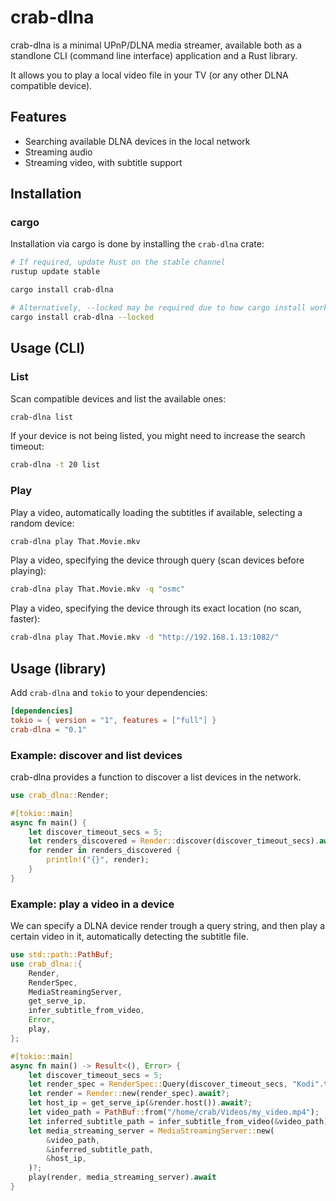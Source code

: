 # crab-dlna

crab-dlna is a minimal UPnP/DLNA media streamer, available both as a standlone CLI (command line interface) application and a Rust library.

It allows you to play a local video file in your TV (or any other DLNA compatible device).

## Features
 - Searching available DLNA devices in the local network
 - Streaming audio
 - Streaming video, with subtitle support

## Installation

### cargo

Installation via cargo is done by installing the `crab-dlna` crate:
```bash
# If required, update Rust on the stable channel
rustup update stable

cargo install crab-dlna

# Alternatively, --locked may be required due to how cargo install works
cargo install crab-dlna --locked
```

## Usage (CLI)

### List

Scan compatible devices and list the available ones:
```bash
crab-dlna list
```

If your device is not being listed, you might need to increase the search timeout:
```bash
crab-dlna -t 20 list
```

### Play

Play a video, automatically loading the subtitles if available, selecting a random device:
```bash
crab-dlna play That.Movie.mkv
```

Play a video, specifying the device through query (scan devices before playing):
```bash
crab-dlna play That.Movie.mkv -q "osmc"
```

Play a video, specifying the device through its exact location (no scan, faster):
```bash
crab-dlna play That.Movie.mkv -d "http://192.168.1.13:1082/"
```

## Usage (library)

Add `crab-dlna` and `tokio` to your dependencies:
```toml
[dependencies] 
tokio = { version = "1", features = ["full"] }
crab-dlna = "0.1"
```

### Example: discover and list devices

crab-dlna provides a function to discover a list devices in the network.

```rust
use crab_dlna::Render;

#[tokio::main]
async fn main() {
    let discover_timeout_secs = 5;
    let renders_discovered = Render::discover(discover_timeout_secs).await.unwrap();
    for render in renders_discovered {
        println!("{}", render);
    }
}
```

### Example: play a video in a device

We can specify a DLNA device render trough a query string, 
and then play a certain video in it, automatically detecting 
the subtitle file.

```rust
use std::path::PathBuf;
use crab_dlna::{
    Render,
    RenderSpec,
    MediaStreamingServer,
    get_serve_ip,
    infer_subtitle_from_video,
    Error,
    play,
};

#[tokio::main]
async fn main() -> Result<(), Error> {
    let discover_timeout_secs = 5;
    let render_spec = RenderSpec::Query(discover_timeout_secs, "Kodi".to_string());
    let render = Render::new(render_spec).await?;
    let host_ip = get_serve_ip(&render.host()).await?;
    let video_path = PathBuf::from("/home/crab/Videos/my_video.mp4");
    let inferred_subtitle_path = infer_subtitle_from_video(&video_path);
    let media_streaming_server = MediaStreamingServer::new(
        &video_path,
        &inferred_subtitle_path,
        &host_ip,
    )?;
    play(render, media_streaming_server).await
}
```
